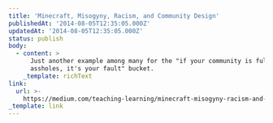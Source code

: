 ```yaml
---
title: 'Minecraft, Misogyny, Racism, and Community Design'
publishedAt: '2014-08-05T12:35:05.000Z'
updatedAt: '2014-08-05T12:35:05.000Z'
status: publish
body:
  - content: >
      Just another example among many for the "if your community is full of
      assholes, it's your fault" bucket.
    _template: richText
link:
  url: >-
    https://medium.com/teaching-learning/minecraft-misogyny-racism-and-community-design-9729179f4847
_template: link
---
```



